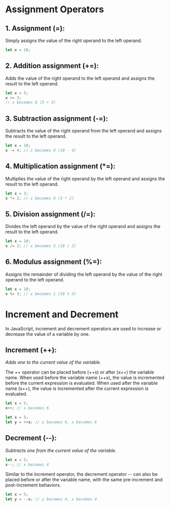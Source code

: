 # **Assignment Operators**

## 1. Assignment (=):

Simply assigns the value of the right operand to the left operand.

```javascript
let x = 10;
```

## 2. Addition assignment (+=):

Adds the value of the right operand to the left operand and assigns the result to the left operand.

```javascript
let x = 5;
x += 3;
// x becomes 8 (5 + 3)
```

## 3. Subtraction assignment (-=):

Subtracts the value of the right operand from the left operand and assigns the result to the left operand.

```javascript
let x = 10;
x -= 4; // x becomes 6 (10 - 4)
```

## 4. Multiplication assignment (\*=):

Multiplies the value of the right operand by the left operand and assigns the result to the left operand.

```javascript
let x = 3;
x *= 2; // x becomes 6 (3 * 2)
```

## 5. Division assignment (/=):

Divides the left operand by the value of the right operand and assigns the result to the left operand.

```javascript
let x = 10;
x /= 2; // x becomes 5 (10 / 2)
```

## 6. Modulus assignment (%=):

Assigns the remainder of dividing the left operand by the value of the right operand to the left operand.

```javascript
let x = 10;
x %= 3; // x becomes 1 (10 % 3)
```

# **Increment and Decrement**

In JavaScript, increment and decrement operators are used to increase or decrease the value of a variable by one.

## **Increment (++):**

_Adds one to the current value of the variable._

The ++ operator can be placed before (++x) or after (x++) the variable name. When used before the variable name (++x), the value is incremented before the current expression is evaluated. When used after the variable name (x++), the value is incremented after the current expression is evaluated.

```javascript
let x = 5;
x++; // x becomes 6
```

```javascript
let x = 5;
let y = ++x; // y becomes 6, x becomes 6
```

## **Decrement (--):**

_Subtracts one from the current value of the variable._

```javascript
let x = 5;
x--; // x becomes 4
```

Similar to the increment operator, the decrement operator -- can also be placed before or after the variable name, with the same pre-increment and post-increment behaviors.

```javascript
let x = 5;
let y = --x; // y becomes 4, x becomes 4
```
